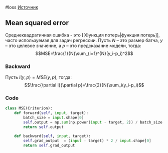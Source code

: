 #loss
[Источник](https://en.wikipedia.org/wiki/Mean_squared_error)
## Mean squared error
Среднеквадратичная ошибка - это [[Функция потерь|функция потерь]], часто используемая для задач регрессии. Пусть $N$ – это размер батча, $y$ – это целевое значение, а $p$ – это предсказание модели, тогда: 
$$MSE=\frac{1}{N}\sum_{i=1}^{N}(y_i-p_i)^2$$

### Backward
Пусть $l(y, p)=MSE(y, p)$, тогда:
$$\frac{\partial l}{\partial p}=\frac{2}{N}\sum_i(y_i-p_i)$$

### Code
```python
class MSE(Criterion):
    def forward(self, input, target):
        batch_size = input.shape[0]
        self.output = np.sum(np.power(input - target, 2)) / batch_size
        return self.output

    def backward(self, input, target):
        self.grad_output  = (input - target) * 2 / input.shape[0]
        return self.grad_output
```